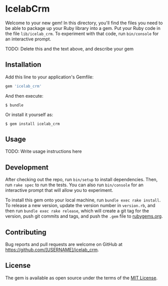# IcelabCrm

Welcome to your new gem! In this directory, you'll find the files you need to be able to package up your Ruby library into a gem. Put your Ruby code in the file `lib/icelab_crm`. To experiment with that code, run `bin/console` for an interactive prompt.

TODO: Delete this and the text above, and describe your gem

## Installation

Add this line to your application's Gemfile:

```ruby
gem 'icelab_crm'
```

And then execute:

    $ bundle

Or install it yourself as:

    $ gem install icelab_crm

## Usage

TODO: Write usage instructions here

## Development

After checking out the repo, run `bin/setup` to install dependencies. Then, run `rake spec` to run the tests. You can also run `bin/console` for an interactive prompt that will allow you to experiment.

To install this gem onto your local machine, run `bundle exec rake install`. To release a new version, update the version number in `version.rb`, and then run `bundle exec rake release`, which will create a git tag for the version, push git commits and tags, and push the `.gem` file to [rubygems.org](https://rubygems.org).

## Contributing

Bug reports and pull requests are welcome on GitHub at https://github.com/[USERNAME]/icelab_crm.


## License

The gem is available as open source under the terms of the [MIT License](http://opensource.org/licenses/MIT).

